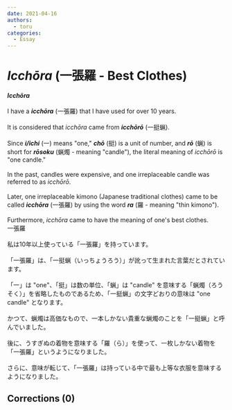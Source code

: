 ```yaml
---
date: 2021-04-16
authors:
  - toru
categories:
  - Essay
---
```


<h1 id="subject_show"><strong><em>Icchōra</strong></em> (一張羅 - Best Clothes)</h1>
<div class="date" hidden>Apr 16, 2021 11:05</div>
<div id="post"><div id="body_show_ori">
<strong><em>Icchōra</strong></em><br/><br/>I have a <strong><em>icchōra</em></strong> (一張羅) that I have used for over 10 years.<br/><br/>It is considered that <em>icchōra</em> came from <strong><em>icchōrō</em></strong> (一挺蝋).<br/><br/>Since <strong><em>i/ichi</em></strong> (一) means "one," <strong><em>chō</em></strong> (挺) is a unit of number, and <strong><em>rō</em></strong> (蝋) is short for <strong><em>rōsoku</em></strong> (蝋燭 - meaning "candle"), the literal meaning of <em>icchōrō</em> is "one candle."<br/><br/>In the past, candles were expensive, and one irreplaceable candle was referred to as <em>icchōrō</em>.<br/><br/>Later, one irreplaceable kimono (Japanese traditional clothes) came to be called <strong><em>icchōra</em></strong> (一張羅) by using the word <strong><em>ra</em></strong> (羅 - meaning "thin kimono").<br/><br/>Furthermore, <em>icchōra</em> came to have the meaning of one's best clothes.
</div></div>

<!-- more -->

<div id="post_ja"><div id="body_show_mo">
一張羅<br/><br/>私は10年以上使っている「一張羅」を持っています。<br/><br/>「一張羅」は、「一挺蝋（いっちょうろう）」が訛って生まれた言葉だとされています。<br/><br/>「一」は "one"、「挺」は数の単位、「蝋」は "candle" を意味する「蝋燭（ろうそく）」を省略したものであるため、「一挺蝋」の文字どおりの意味は "one candle" となります。<br/><br/>かつて、蝋燭は高価なもので、一本しかない貴重な蝋燭のことを「一挺蝋」と呼んでいました。<br/><br/>後に、うすぎぬの着物を意味する「羅（ら）」を使って、一枚しかない着物を「一張羅」というようになりました。<br/><br/>さらに、意味が転じて、「一張羅」は持っている中で最も上等な衣服を意味するようになりました。
</div></div>

## Corrections (0)
